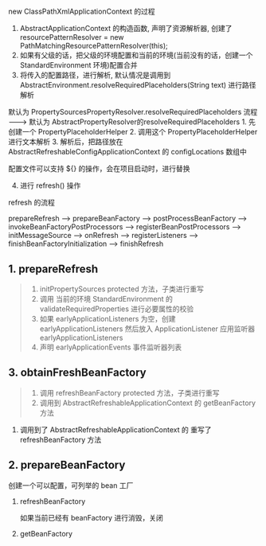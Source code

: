 # 


new ClassPathXmlApplicationContext 的过程

1. AbstractApplicationContext 的构造函数, 声明了资源解析器, 创建了 resourcePatternResolver = new PathMatchingResourcePatternResolver(this); 
2. 如果有父级的话，把父级的环境配置和当前的环境(当前没有的话，创建一个 StandardEnvironment 环境)配置合并
3. 将传入的配置路径，进行解析, 默认情况是调用到 AbstractEnvironment.resolveRequiredPlaceholders(String text) 进行路径解析

默认为 PropertySourcesPropertyResolver.resolveRequiredPlaceholders 流程  ---> 默认为 AbstractPropertyResolver的resolveRequiredPlaceholders
	1. 先创建一个 PropertyPlaceholderHelper
	2. 调用这个 PropertyPlaceholderHelper 进行文本解析
	3. 解析后，把路径放在 AbstractRefreshableConfigApplicationContext 的 configLocations 数组中

配置文件可以支持 ${} 的操作，会在项目启动时，进行替换

4. 进行 refresh() 操作
	
refresh 的流程

prepareRefresh  --> prepareBeanFactory -->  postProcessBeanFactory -->  invokeBeanFactoryPostProcessors -->  registerBeanPostProcessors -->
initMessageSource -->  onRefresh -->  registerListeners -->  finishBeanFactoryInitialization -->  finishRefresh


## 1. prepareRefresh 

>1. initPropertySources  protected 方法，子类进行重写
>2. 调用 当前的环境  StandardEnvironment 的 validateRequiredProperties 进行必要属性的校验
>3. 如果 earlyApplicationListeners 为空，创建 earlyApplicationListeners 然后放入 ApplicationListener 应用监听器 earlyApplicationListeners
>4. 声明 earlyApplicationEvents 事件监听器列表

## 3. obtainFreshBeanFactory
>1. 调用 refreshBeanFactory protected 方法，子类进行重写
>2. 调用到 AbstractRefreshableApplicationContext 的 getBeanFactory 方法

1. 调用到了 AbstractRefreshableApplicationContext 的 重写了 refreshBeanFactory 方法

## 2. prepareBeanFactory

创建一个可以配置，可列举的 bean 工厂


1. refreshBeanFactory
	
	如果当前已经有 beanFactory 进行消毁，关闭
	



2. getBeanFactory
